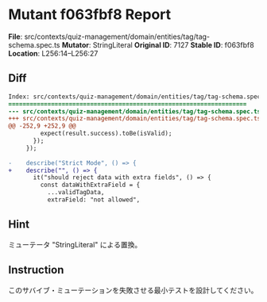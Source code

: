 # Mutant f063fbf8 Report

**File**: src/contexts/quiz-management/domain/entities/tag/tag-schema.spec.ts
**Mutator**: StringLiteral
**Original ID**: 7127
**Stable ID**: f063fbf8
**Location**: L256:14–L256:27

## Diff

```diff
Index: src/contexts/quiz-management/domain/entities/tag/tag-schema.spec.ts
===================================================================
--- src/contexts/quiz-management/domain/entities/tag/tag-schema.spec.ts	original
+++ src/contexts/quiz-management/domain/entities/tag/tag-schema.spec.ts	mutated #7127
@@ -252,9 +252,9 @@
         expect(result.success).toBe(isValid);
       });
     });
 
-    describe("Strict Mode", () => {
+    describe("", () => {
       it("should reject data with extra fields", () => {
         const dataWithExtraField = {
           ...validTagData,
           extraField: "not allowed",
```

## Hint

ミューテータ "StringLiteral" による置換。

## Instruction

このサバイブ・ミューテーションを失敗させる最小テストを設計してください。
